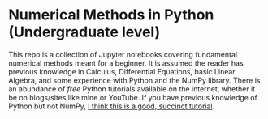 # Numerical Methods in Python (Undergraduate level)

This repo is a collection of Jupyter notebooks covering fundamental numerical methods meant for a
beginner. It is assumed the reader has previous knowledge in Calculus, Differential Equations, basic Linear Algebra, and some experience with Python and the NumPy library. There is an abundance of *free* Python tutorials available on the internet, whether it be on blogs/sites like mine or YouTube. If you have previous knowledge of Python but not NumPy, [I think this is a good, succinct tutorial](https://www.gormanalysis.com/blog/python-numpy-for-your-grandma-1-1-introduction/).